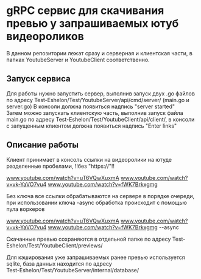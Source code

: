 # gRPC сервис для скачивания превью у запрашиваемых ютуб видеороликов

В данном репозитории лежат сразу и серверная и клиентская части, в папках YoutubeServer и YoutubeClient соответственно.

## Запуск сервиса

Для работы нужно запустить сервер, выполнив запуск двух .go файлов по адресу Test-Eshelon/Test/YoutubeServer/api/cmd/server/ (main.go и server.go)
В консоли должна появиться надпись "server started"  
Затем можно запускать клиентскую часть, выполнив запуск файла main.go по адресу
Test-Eshelon/Test/YoutubeClient/api/client/, в консоли с запущенным клиентом должна появиться надпись "Enter links"

## Описание работы

Клиент принимает в консоль ссылки на видеоролики на ютуде разделенные пробелами, !!без "https://"!!


www.youtube.com/watch?v=uT6VQwXuxmA www.youtube.com/watch?v=vk-YaVO7vu4 www.youtube.com/watch?v=fWK7Brkxgmg  

Без ключа все ссылки обрабатываются на сервере в порядке очереди, при использовании ключа -async обработка происходит с помощью пула воркеров  

www.youtube.com/watch?v=uT6VQwXuxmA www.youtube.com/watch?v=vk-YaVO7vu4 www.youtube.com/watch?v=fWK7Brkxgmg --async

Скачанные превью сохраняются в отдельной папке по адресу Test-Eshelon/Test/YoutubeClient/previews/

Для кэширования уже запрашиваемых ранее превью используется sqlite, база данных находится по адресу  
Test-Eshelon/Test/YoutubeServer/internal/database/
